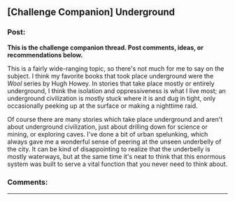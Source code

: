 ## [Challenge Companion] Underground

### Post:

**This is the challenge companion thread. Post comments, ideas, or recommendations below.**

This is a fairly wide-ranging topic, so there's not much for me to say on the subject. I think my favorite books that took place underground were the *Wool* series by Hugh Howey. In stories that take place mostly or entirely underground, I think the isolation and oppressiveness is what I live most; an underground civilization is mostly stuck where it is and dug in tight, only occasionally peeking up at the surface or making a nighttime raid.

Of course there are many stories which take place underground and aren't about underground civilization, just about drilling down for science or mining, or exploring caves. I've done a bit of urban spelunking, which always gave me a wonderful sense of peering at the unseen underbelly of the city. It can be kind of disappointing to realize that the underbelly is mostly waterways, but at the same time it's neat to think that this enormous system was built to serve a vital function that you never need to think about.

### Comments:

---

